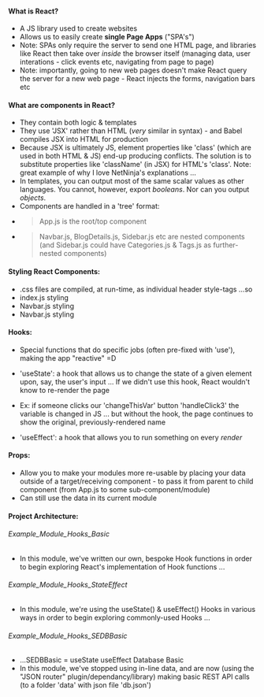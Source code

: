 #### What is React?

-   A JS library used to create websites
-   Allows us to easily create **single Page Apps** ("SPA's")
-   Note: SPAs only require the server to send one HTML page, and libraries like React then take over _inside_ the browser itself (managing data, user interations - click events etc, navigating from page to page)
-   Note: importantly, going to new web pages doesn't make React query the server for a new web page - React injects the forms, navigation bars etc

#### What are components in React?

-   They contain both logic & templates
-   They use 'JSX' rather than HTML (_very_ similar in syntax) - and Babel compiles JSX into HTML for production
-   Because JSX is ultimately JS, element properties like 'class' (which are used in both HTML & JS) end-up producing conflicts. The solution is to substitute properties like 'className' (in JSX) for HTML's 'class'. Note: great example of why I love NetNinja's explanations ...
-   In templates, you can output most of the same scalar values as other languages. You cannot, however, export _booleans_. Nor can you output _objects_.
-   Components are handled in a 'tree' format:
-   > App.js is the root/top component
-   > Navbar.js, BlogDetails.js, Sidebar.js etc are nested components (and Sidebar.js could have Categories.js & Tags.js as further-nested components)

#### Styling React Components:

-   .css files are compiled, at run-time, as individual header style-tags ...so
-   <styles>index.js styling</styles>
-   <styles>Navbar.js styling</styles>
-   <styles>Navbar.js styling</styles>

#### Hooks:

-   Special functions that do specific jobs (often pre-fixed with 'use'), making the app "reactive" =D

-   'useState': a hook that allows us to change the state of a given element upon, say, the user's input ... If we didn't use this hook, React wouldn't know to re-render the page
-   Ex: if someone clicks our 'changeThisVar' button 'handleClick3' the variable is changed in JS ... but without the hook, the page continues to show the original, previously-rendered name

-   'useEffect': a hook that allows you to run something on every _render_

#### Props:

-   Allow you to make your modules more re-usable by placing your data outside of a target/receiving component - to pass it from parent to child component (from App.js to some sub-component/module)
-   Can still use the data in its current module

#### Project Architecture:

###### Example_Module_Hooks_Basic

-   In this module, we've written our own, bespoke Hook functions in order to begin exploring React's implementation of Hook functions ...

###### Example_Module_Hooks_StateEffect

-   In this module, we're using the useState() & useEffect() Hooks in various ways in order to begin exploring commonly-used Hooks ...

###### Example_Module_Hooks_SEDBBasic

-   ...SEDBBasic = useState useEffect Database Basic
-   In this module, we've stopped using in-line data, and are now (using the "JSON router" plugin/dependancy/library) making basic REST API calls (to a folder 'data' with json file 'db.json')
